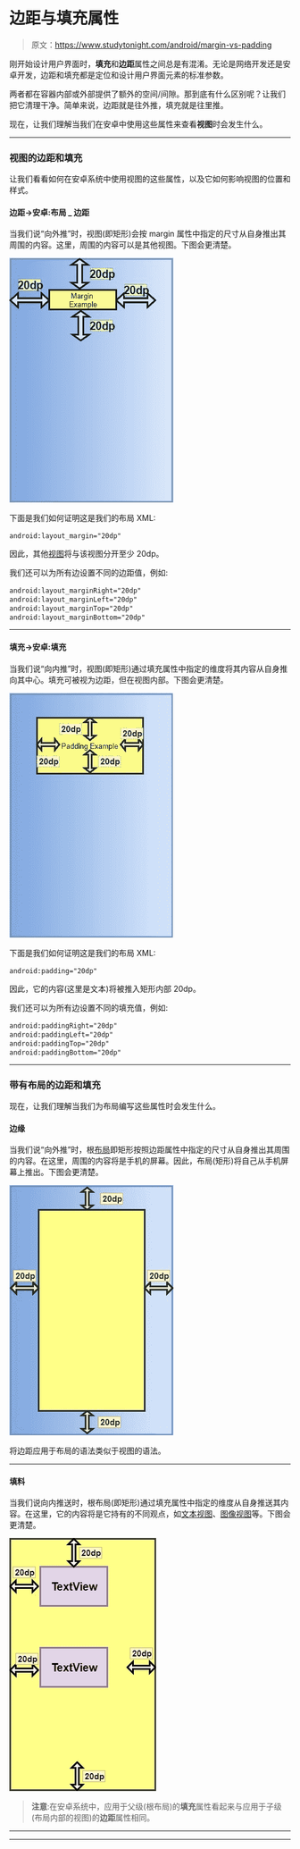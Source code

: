 # 边距与填充属性

> 原文：<https://www.studytonight.com/android/margin-vs-padding>

刚开始设计用户界面时，**填充**和**边距**属性之间总是有混淆。无论是网络开发还是安卓开发，边距和填充都是定位和设计用户界面元素的标准参数。

两者都在容器内部或外部提供了额外的空间/间隙。那到底有什么区别呢？让我们把它清理干净。简单来说，边距就是往外推，填充就是往里推。

现在，让我们理解当我们在安卓中使用这些属性来查看**视图**时会发生什么。

* * *

### 视图的边距和填充

让我们看看如何在安卓系统中使用视图的这些属性，以及它如何影响视图的位置和样式。

#### 边距→安卓:布局 _ 边距

当我们说“向外推”时，视图(即矩形)会按 margin 属性中指定的尺寸从自身推出其周围的内容。这里，周围的内容可以是其他视图。下图会更清楚。

![Margin attribute in android view](img/3210c2d2dd7b9f60bdc718425414a40b.png)

下面是我们如何证明这是我们的布局 XML:

```
android:layout_margin="20dp"
```

因此，其他[视图](introduction-to-views)将与该视图分开至少 20dp。

我们还可以为所有边设置不同的边距值，例如:

```
android:layout_marginRight="20dp"
android:layout_marginLeft="20dp"
android:layout_marginTop="20dp"
android:layout_marginBottom="20dp"
```

* * *

#### 填充→安卓:填充

当我们说“向内推”时，视图(即矩形)通过填充属性中指定的维度将其内容从自身推向其中心。填充可被视为边距，但在视图内部。下图会更清楚。

![Padding attribute in android view](img/3a47e03cfd515912108c7859a19336ae.png)

下面是我们如何证明这是我们的布局 XML:

```
android:padding="20dp"
```

因此，它的内容(这里是文本)将被推入矩形内部 20dp。

我们还可以为所有边设置不同的填充值，例如:

```
android:paddingRight="20dp"
android:paddingLeft="20dp"
android:paddingTop="20dp"
android:paddingBottom="20dp"
```

* * *

### 带有布局的边距和填充

现在，让我们理解当我们为<bold>布局编写这些属性时会发生什么。</bold>

#### 边缘

当我们说“向外推”时，根[布局](introduction-to-layouts)即矩形按照边距属性中指定的尺寸从自身推出其周围的内容。在这里，周围的内容将是手机的屏幕。因此，布局(矩形)将自己从手机屏幕上推出。下图会更清楚。

![Margin attribute for Android Layout](img/ec7c16f6667933b3015a032b329c69d1.png)

将边距应用于布局的语法类似于视图的语法。

* * *

#### 填料

当我们说向内推送时，根布局(即矩形)通过填充属性中指定的维度从自身推送其内容。在这里，它的内容将是它持有的不同观点，如[文本视图](android-textview)、[图像视图](android-imageview)等。下图会更清楚。

![Padding attribute for Android layout](img/8c712e908b8b28eaedeac300213a701e.png)

> **注意**:在安卓系统中，应用于父级(根布局)的**填充**属性看起来与应用于子级(布局内部的视图)的**边距**属性相同。

* * *

* * *